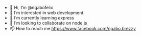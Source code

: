 - 👋 Hi, I’m @ngabofelix
- 👀 I’m interested in web development
- 🌱 I’m currently learning express
- 💞️ I’m looking to collaborate on node js
- 📫 How to reach me https://www.facebook.com/ngabo.brezzy

<!---
ngabofelix/ngabofelix is a ✨ special ✨ repository because its `README.md` (this file) appears on your GitHub profile.
You can click the Preview link to take a look at your changes.
--->
